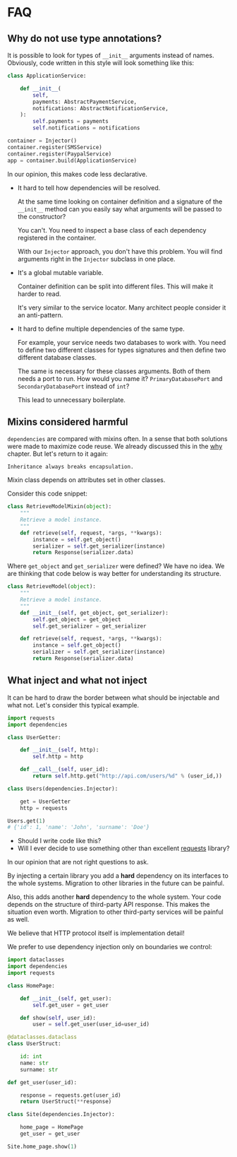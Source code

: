 # FAQ

## Why do not use type annotations?

It is possible to look for types of `__init__` arguments instead of
names. Obviously, code written in this style will look something like
this:

```python
class ApplicationService:

    def __init__(
        self,
        payments: AbstractPaymentService,
        notifications: AbstractNotificationService,
    ):
        self.payments = payments
        self.notifications = notifications

container = Injector()
container.register(SMSService)
container.register(PaypalService)
app = container.build(ApplicationService)
```

In our opinion, this makes code less declarative.

* It hard to tell how dependencies will be resolved.

  At the same time looking on container definition and a signature of
  the `__init__` method can you easily say what arguments will be
  passed to the constructor?

  You can't. You need to inspect a base class of each dependency
  registered in the container.

  With our `Injector` approach, you don't have this problem. You will
  find arguments right in the `Injector` subclass in one place.

* It's a global mutable variable.

  Container definition can be split into different files. This will
  make it harder to read.

  It's very similar to the service locator. Many architect people
  consider it an anti-pattern.

* It hard to define multiple dependencies of the same type.

  For example, your service needs two databases to work with. You need
  to define two different classes for types signatures and then define
  two different database classes.

  The same is necessary for these classes arguments. Both of them
  needs a port to run. How would you name it? `PrimaryDatabasePort`
  and `SecondaryDatabasePort` instead of `int`?

  This lead to unnecessary boilerplate.

## Mixins considered harmful

`dependencies` are compared with mixins often. In a sense that both
solutions were made to maximize code reuse. We already discussed this in
the [why](why.md#mixins) chapter. But let's return to it again:

    Inheritance always breaks encapsulation.

Mixin class depends on attributes set in other classes.

Consider this code snippet:

```python
class RetrieveModelMixin(object):
    """
    Retrieve a model instance.
    """
    def retrieve(self, request, *args, **kwargs):
        instance = self.get_object()
        serializer = self.get_serializer(instance)
        return Response(serializer.data)
```

Where `get_object` and `get_serializer` were defined? We have no idea.
We are thinking that code below is way better for understanding its
structure.

```python
class RetrieveModel(object):
    """
    Retrieve a model instance.
    """
    def __init__(self, get_object, get_serializer):
        self.get_object = get_object
        self.get_serializer = get_serializer

    def retrieve(self, request, *args, **kwargs):
        instance = self.get_object()
        serializer = self.get_serializer(instance)
        return Response(serializer.data)
```

## What inject and what not inject

It can be hard to draw the border between what should be injectable and
what not. Let's consider this typical example.

```python
import requests
import dependencies

class UserGetter:

    def __init__(self, http):
        self.http = http

    def __call__(self, user_id):
        return self.http.get("http://api.com/users/%d" % (user_id,))

class Users(dependencies.Injector):

    get = UserGetter
    http = requests

Users.get(1)
# {'id': 1, 'name': 'John', 'surname': 'Doe'}
```

* Should I write code like this?
* Will I ever decide to use something other than excellent
  [requests](http://docs.python-requests.org/) library?

In our opinion that are not right questions to ask.

By injecting a certain library you add a **hard** dependency on its
interfaces to the whole systems. Migration to other libraries in the
future can be painful.

Also, this adds another **hard** dependency to the whole system. Your
code depends on the structure of third-party API response. This makes
the situation even worth. Migration to other third-party services will
be painful as well.

We believe that HTTP protocol itself is implementation detail\!

We prefer to use dependency injection only on boundaries we control:

```python
import dataclasses
import dependencies
import requests

class HomePage:

    def __init__(self, get_user):
        self.get_user = get_user

    def show(self, user_id):
        user = self.get_user(user_id=user_id)

@dataclasses.dataclass
class UserStruct:

    id: int
    name: str
    surname: str

def get_user(user_id):

    response = requests.get(user_id)
    return UserStruct(**response)

class Site(dependencies.Injector):

    home_page = HomePage
    get_user = get_user

Site.home_page.show(1)
```
